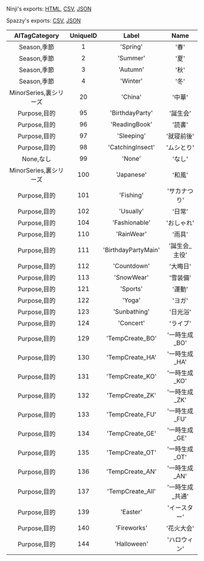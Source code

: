 Ninji's exports: [HTML](https://wuffs.org/acnh/bcsv_160/html/AITag.html), [CSV](https://wuffs.org/acnh/bcsv_160/csv/AITag.csv), [JSON](https://wuffs.org/acnh/bcsv_160/json/AITag.json)

Spazzy's exports: [CSV](https://github.com/McSpazzy/acnh-csv/blob/master/AITag.csv), [JSON](https://github.com/McSpazzy/acnh-json/blob/master/AITag.json)

| AITagCategory | UniqueID | Label | Name |
|:--:|:--:|:--:|:--:|
| Season,季節 | 1 | 'Spring' | '春' | 
| Season,季節 | 2 | 'Summer' | '夏' | 
| Season,季節 | 3 | 'Autumn' | '秋' | 
| Season,季節 | 4 | 'Winter' | '冬' | 
| MinorSeries,裏シリーズ | 20 | 'China' | '中華' | 
| Purpose,目的 | 95 | 'BirthdayParty' | '誕生会' | 
| Purpose,目的 | 96 | 'ReadingBook' | '読書' | 
| Purpose,目的 | 97 | 'Sleeping' | '就寝前後' | 
| Purpose,目的 | 98 | 'CatchingInsect' | 'ムシとり' | 
| None,なし | 99 | 'None' | 'なし' | 
| MinorSeries,裏シリーズ | 100 | 'Japanese' | '和風' | 
| Purpose,目的 | 101 | 'Fishing' | 'サカナつり' | 
| Purpose,目的 | 102 | 'Usually' | '日常' | 
| Purpose,目的 | 104 | 'Fashionable' | 'おしゃれ' | 
| Purpose,目的 | 110 | 'RainWear' | '雨具' | 
| Purpose,目的 | 111 | 'BirthdayPartyMain' | '誕生会_主役' | 
| Purpose,目的 | 112 | 'Countdown' | '大晦日' | 
| Purpose,目的 | 113 | 'SnowWear' | '雪装備' | 
| Purpose,目的 | 121 | 'Sports' | '運動' | 
| Purpose,目的 | 122 | 'Yoga' | 'ヨガ' | 
| Purpose,目的 | 123 | 'Sunbathing' | '日光浴' | 
| Purpose,目的 | 124 | 'Concert' | 'ライブ' | 
| Purpose,目的 | 129 | 'TempCreate_BO' | '一時生成_BO' | 
| Purpose,目的 | 130 | 'TempCreate_HA' | '一時生成_HA' | 
| Purpose,目的 | 131 | 'TempCreate_KO' | '一時生成_KO' | 
| Purpose,目的 | 132 | 'TempCreate_ZK' | '一時生成_ZK' | 
| Purpose,目的 | 133 | 'TempCreate_FU' | '一時生成_FU' | 
| Purpose,目的 | 134 | 'TempCreate_GE' | '一時生成_GE' | 
| Purpose,目的 | 135 | 'TempCreate_OT' | '一時生成_OT' | 
| Purpose,目的 | 136 | 'TempCreate_AN' | '一時生成_AN' | 
| Purpose,目的 | 137 | 'TempCreate_All' | '一時生成_共通' | 
| Purpose,目的 | 139 | 'Easter' | 'イースター' | 
| Purpose,目的 | 140 | 'Fireworks' | '花火大会' | 
| Purpose,目的 | 144 | 'Halloween' | 'ハロウィン' | 
